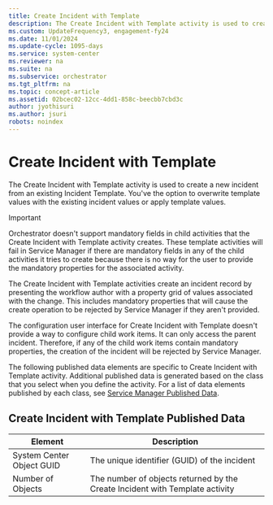 ```yaml
---
title: Create Incident with Template
description: The Create Incident with Template activity is used to create a new incident from an existing Incident Template.
ms.custom: UpdateFrequency3, engagement-fy24
ms.date: 11/01/2024
ms.update-cycle: 1095-days
ms.service: system-center
ms.reviewer: na
ms.suite: na
ms.subservice: orchestrator
ms.tgt_pltfrm: na
ms.topic: concept-article
ms.assetid: 02bcec02-12cc-4dd1-858c-beecbb7cbd3c
author: jyothisuri
ms.author: jsuri
robots: noindex
---
```

# Create Incident with Template

The Create Incident with Template activity is used to create a new incident from an existing Incident Template. You've the option to overwrite template values with the existing incident values or apply template values.

>[!IMPORTANT]
>Orchestrator doesn't support mandatory fields in child activities that the Create Incident with Template activity creates. These template activities will fail in Service Manager if there are mandatory fields in any of the child activities it tries to create because there is no way for the user to provide the mandatory properties for the associated activity.

The Create Incident with Template activities create an incident record by presenting the workflow author with a property grid of values associated with the change. This includes mandatory properties that will cause the create operation to be rejected by Service Manager if they aren't provided.

The configuration user interface for Create Incident with Template doesn't provide a way to configure child work items. It can only access the parent incident. Therefore, if any of the child work items contain mandatory properties, the creation of the incident will be rejected by Service Manager.

The following published data elements are specific to Create Incident with Template activity. Additional published data is generated based on the class that you select when you define the activity. For a list of data elements published by each class, see [Service Manager Published Data](service-manager-published-data.md).

## Create Incident with Template Published Data

| Element   | Description   |
|---------------------------|------------------------------------------------------------------------------|
| System Center Object GUID | The unique identifier (GUID) of the incident   |
| Number of Objects   | The number of objects returned by the Create Incident with Template activity |
